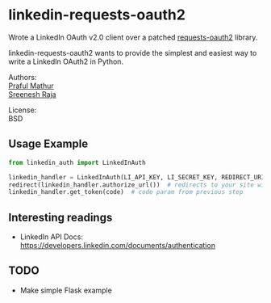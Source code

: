 # linkedin-requests-oauth2

Wrote a LinkedIn OAuth v2.0 client over a patched [requests-oauth2](https://github.com/maraujop/requests-oauth2) library.

linkedin-requests-oauth2 wants to provide the simplest and easiest way to write a LinkedIn OAuth2 in Python. 

Authors:  
[Praful Mathur](http://github.com/dasickis)  
[Sreenesh Raja](http://github.com/SRaja001)  

License:  
BSD

## Usage Example

```python
from linkedin_auth import LinkedInAuth

linkedin_handler = LinkedInAuth(LI_API_KEY, LI_SECRET_KEY, REDIRECT_URI)
redirect(linkedin_handler.authorize_url())  # redirects to your site with code & state params
linkedin_handler.get_token(code)  # code param from previous step
```

## Interesting readings

* LinkedIn API Docs:
https://developers.linkedin.com/documents/authentication

## TODO

* Make simple Flask example
